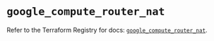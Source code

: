 # `google_compute_router_nat`

Refer to the Terraform Registry for docs: [`google_compute_router_nat`](https://registry.terraform.io/providers/hashicorp/google/6.32.0/docs/resources/compute_router_nat).
